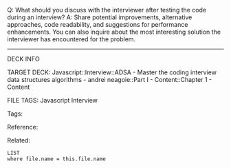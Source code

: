 Q: What should you discuss with the interviewer after testing the code during an interview?
A: Share potential improvements, alternative approaches, code readability, and suggestions for performance enhancements. You can also inquire about the most interesting solution the interviewer has encountered for the problem.
<!--ID: 1689972344282-->



---

DECK INFO

TARGET DECK: Javascript::Interview::ADSA - Master the coding interview data structures algorithms - andrei neagoie::Part I - Content::Chapter 1 - Content

FILE TAGS: Javascript Interview

Tags:

Reference:

Related:

```dataview
LIST
where file.name = this.file.name
```
